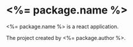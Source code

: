 # <%= package.name %>

<%= package.name %> is a react application.

The project created by <%= package.author %>.
